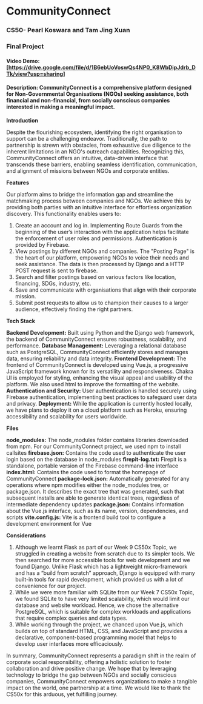 # CommunityConnect
### CS50- Pearl Koswara and Tam Jing Xuan
### Final Project


#### Video Demo:  [https://drive.google.com/file/d/1B6ebUoVoswQs4NP0_K8WbDipJdrb_DTk/view?usp=sharing]

#### Description: CommunityConnect is a comprehensive platform designed for Non-Governmental Organisations (NGOs) seeking assistance, both financial and non-financial, from socially conscious companies interested in making a meaningful impact.

**Introduction**

Despite the flourishing ecosystem, identifying the right organisation to support can be a challenging endeavor. Traditionally, the path to partnership is strewn with obstacles, from exhaustive due diligence to the inherent limitations in an NGO's outreach capabilities. Recognizing this, CommunityConnect offers an intuitive, data-driven interface that transcends these barriers, enabling seamless identification, communication, and alignment of missions between NGOs and corporate entities.

**Features**

Our platform aims to bridge the information gap and streamline the matchmaking process between companies and NGOs. We achieve this by providing both parties with an intuitive interface for effortless organization discovery. This functionality enables users to:

1. Create an account and log in. Implementing Route Guards from the beginning of the user’s interaction with the application helps facilitate the enforcement of user roles and permissions. Authentication is provided by Firebase.
2. View postings by different NGOs and companies. The "Posting Page" is the heart of our platform, empowering NGOs to voice their needs and seek assistance. The data is then processed by Django and a HTTP POST request is sent to firebase.
3. Search and filter postings based on various factors like location, financing, SDGs, industry, etc.
4. Save and communicate with organisations that align with their corporate mission.
5. Submit post requests to allow us to champion their causes to a larger audience, effectively finding the right partners.

**Tech Stack**

**Backend Development:** Built using Python and the Django web framework, the backend of CommunityConnect ensures robustness, scalability, and performance.
**Database Management:** Leveraging a relational database such as PostgreSQL, CommunityConnect efficiently stores and manages data, ensuring reliability and data integrity.
**Frontend Development:** The frontend of CommunityConnect is developed using Vue.js, a progressive JavaScript framework known for its versatility and responsiveness. Chakra UI is employed for styling, enhancing the visual appeal and usability of the platform. We also used html to improve the formatting of the website.
**Authentication and Security:** User authentication is handled securely using Firebase authentication, implementing best practices to safeguard user data and privacy.
**Deployment:** While the application is currently hosted locally, we have plans to deploy it on a cloud platform such as Heroku, ensuring accessibility and scalability for users worldwide.

**Files**

**node_modules:** The node_modules folder contains libraries downloaded from npm. For our CommunityConnect project, we used npm to install callsites
**firebase.json:** Contains the code used to authenticate the user login based on the database in node_modules
**firepit-log.txt:** Firepit is a standalone, portable version of the Firebase command-line interface
**index.html:** Contains the code used to format the homepage of CommunityConnect
**package-lock.json:** Automatically generated for any operations where npm modifies either the node_modules tree, or package.json. It describes the exact tree that was generated, such that subsequent installs are able to generate identical trees, regardless of intermediate dependency updates
**package.json:** Contains information about the Vue.js interface, such as its name, version, dependencies, and scripts
**vite.config.js:** Vite is a frontend build tool to configure a development environment for Vue

**Considerations**

1. Although we learnt Flask as part of our Week 9 CS50x Topic, we struggled in creating a website from scratch due to its simpler tools. We then searched for more accessible tools for web development and we found Django. Unlike Flask which has a lightweight micro-framework and has a “build from scratch” approach, Django is equipped with many built-in tools for rapid development, which provided us with a lot of convenience for our project.
2. While we were more familiar with SQLite from our Week 7 CS50x Topic, we found SQLite to have very limited scalability, which would limit our database and website workload. Hence, we chose the alternative PostgreSQL, which is suitable for complex workloads and applications that require complex queries and data types. 
3. While working through the project, we chanced upon Vue.js, which builds on top of standard HTML, CSS, and JavaScript and provides a declarative, component-based programming model that helps to develop user interfaces more efficaciously.

In summary, CommunityConnect represents a paradigm shift in the realm of corporate social responsibility, offering a holistic solution to foster collaboration and drive positive change. We hope that by leveraging technology to bridge the gap between NGOs and socially conscious companies, CommunityConnect empowers organizations to make a tangible impact on the world, one partnership at a time. We would like to thank the CS50x for this arduous, yet fulfilling journey. 


